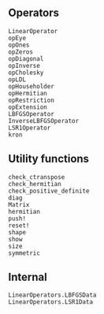 ## Operators

```@docs
LinearOperator
opEye
opOnes
opZeros
opDiagonal
opInverse
opCholesky
opLDL
opHouseholder
opHermitian
opRestriction
opExtension
LBFGSOperator
InverseLBFGSOperator
LSR1Operator
kron
```

## Utility functions

```@docs
check_ctranspose
check_hermitian
check_positive_definite
diag
Matrix
hermitian
push!
reset!
shape
show
size
symmetric
```

## Internal

```@docs
LinearOperators.LBFGSData
LinearOperators.LSR1Data
```
